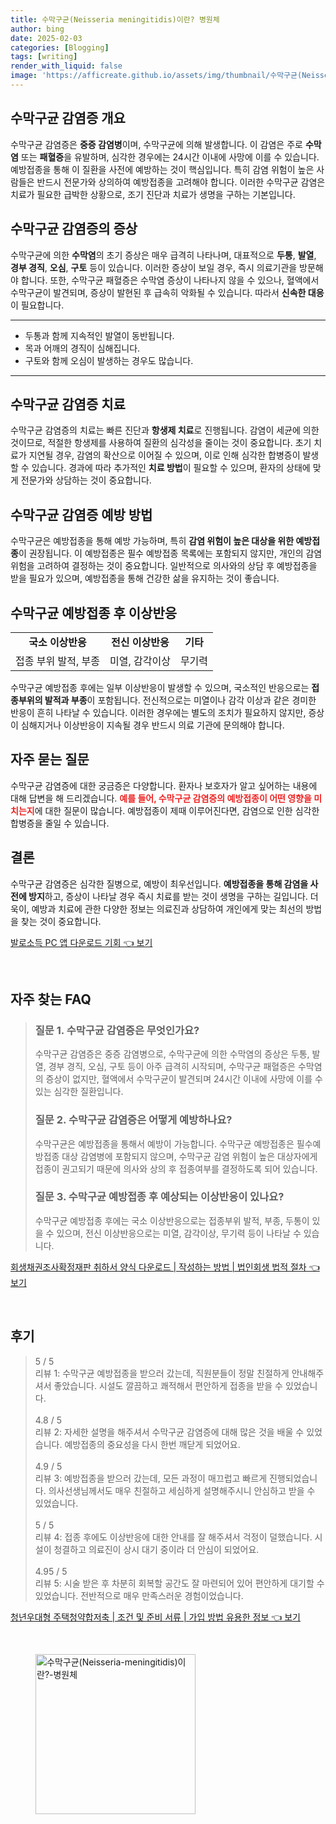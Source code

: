 ```yaml
---
title: 수막구균(Neisseria meningitidis)이란? 병원체
author: bing
date: 2025-02-03
categories: [Blogging]
tags: [writing]
render_with_liquid: false
image: 'https://afficreate.github.io/assets/img/thumbnail/수막구균(Neisseria-meningitidis)이란?-병원체.webp'
---
```



<h2 id='수막구균 감염증 개요'>수막구균 감염증 개요</h2>

<p>수막구균 감염증은 <b>중증 감염병</b>이며, 수막구균에 의해 발생합니다. 이 감염은 주로 <b>수막염</b> 또는 <b>패혈증</b>을 유발하며, 심각한 경우에는 24시간 이내에 사망에 이를 수 있습니다. 예방접종을 통해 이 질환을 사전에 예방하는 것이 핵심입니다. 특히 감염 위험이 높은 사람들은 반드시 전문가와 상의하여 예방접종을 고려해야 합니다. 이러한 수막구균 감염은 치료가 필요한 급박한 상황으로, 조기 진단과 치료가 생명을 구하는 기본입니다.</p>

<h2 id='수막구균 감염증의 증상'>수막구균 감염증의 증상</h2>

<p>수막구균에 의한 <b>수막염</b>의 초기 증상은 매우 급격히 나타나며, 대표적으로 <b>두통</b>, <b>발열</b>, <b>경부 경직</b>, <b>오심</b>, <b>구토</b> 등이 있습니다. 이러한 증상이 보일 경우, 즉시 의료기관을 방문해야 합니다. 또한, 수막구균 패혈증은 수막염 증상이 나타나지 않을 수 있으나, 혈액에서 수막구균이 발견되며, 증상이 발현된 후 급속히 악화될 수 있습니다. 따라서 <b>신속한 대응</b>이 필요합니다.</p>

<hr />

<ul>
    <li>두통과 함께 지속적인 발열이 동반됩니다.</li>
    <li>목과 어깨의 경직이 심해집니다.</li>
    <li>구토와 함께 오심이 발생하는 경우도 많습니다.</li>
</ul>

<hr />

<h2 id='수막구균 감염증 치료'>수막구균 감염증 치료</h2>

<p>수막구균 감염증의 치료는 빠른 진단과 <b>항생제 치료</b>로 진행됩니다. 감염이 세균에 의한 것이므로, 적절한 항생제를 사용하여 질환의 심각성을 줄이는 것이 중요합니다. 초기 치료가 지연될 경우, 감염의 확산으로 이어질 수 있으며, 이로 인해 심각한 합병증이 발생할 수 있습니다. 경과에 따라 추가적인 <b>치료 방법</b>이 필요할 수 있으며, 환자의 상태에 맞게 전문가와 상담하는 것이 중요합니다.</p>

<h2 id='수막구균 감염증 예방 방법'>수막구균 감염증 예방 방법</h2>

<p>수막구균은 예방접종을 통해 예방 가능하며, 특히 <b>감염 위험이 높은 대상을 위한 예방접종</b>이 권장됩니다. 이 예방접종은 필수 예방접종 목록에는 포함되지 않지만, 개인의 감염 위험을 고려하여 결정하는 것이 중요합니다. 일반적으로 의사와의 상담 후 예방접종을 받을 필요가 있으며, 예방접종을 통해 건강한 삶을 유지하는 것이 좋습니다.</p>

<h2 id='수막구균 예방접종 후 이상반응'>수막구균 예방접종 후 이상반응</h2>

<table>
    <tr>
        <td style="text-align: center; height: 17px;"><b>국소 이상반응</b></td>
        <td style="text-align: center; height: 17px;"><b>전신 이상반응</b></td>
        <td style="text-align: center; height: 17px;"><b>기타</b></td>
    </tr>
    <tr>
        <td>접종 부위 발적, 부종</td>
        <td>미열, 감각이상</td>
        <td>무기력</td>
    </tr>
</table>

<p>수막구균 예방접종 후에는 일부 이상반응이 발생할 수 있으며, 국소적인 반응으로는 <b>접종부위의 발적과 부종</b>이 포함됩니다. 전신적으로는 미열이나 감각 이상과 같은 경미한 반응이 흔히 나타날 수 있습니다. 이러한 경우에는 별도의 조치가 필요하지 않지만, 증상이 심해지거나 이상반응이 지속될 경우 반드시 의료 기관에 문의해야 합니다.</p>

<h2 id='자주 묻는 질문'>자주 묻는 질문</h2>

<p>수막구균 감염증에 대한 궁금증은 다양합니다. 환자나 보호자가 알고 싶어하는 내용에 대해 답변을 해 드리겠습니다. <b><span style="color: #ee2323;">예를 들어, 수막구균 감염증의 예방접종이 어떤 영향을 미치는지</span></b>에 대한 질문이 많습니다. 예방접종이 제때 이루어진다면, 감염으로 인한 심각한 합병증을 줄일 수 있습니다.</p>

<h2 id='결론'>결론</h2>

<p>수막구균 감염증은 심각한 질병으로, 예방이 최우선입니다. <b>예방접종을 통해 감염을 사전에 방지</b>하고, 증상이 나타날 경우 즉시 치료를 받는 것이 생명을 구하는 길입니다. 더욱이, 예방과 치료에 관한 다양한 정보는 의료진과 상담하여 개인에게 맞는 최선의 방법을 찾는 것이 중요합니다.</p>


<p><a class="click-button" title="발로소득 PC 앱 다운로드 기회" href="https://afficreate.github.io/posts/%EB%B0%9C%EB%A1%9C%EC%86%8C%EB%93%9D-PC-%EC%95%B1-%EB%8B%A4%EC%9A%B4%EB%A1%9C%EB%93%9C-%EA%B8%B0%ED%9A%8C/" rel="dofollow">발로소득 PC 앱 다운로드 기회 👈 보기</a></p><br>
<h2 id='자주_찾는_FAQ'>자주 찾는 FAQ</h2>
<div itemscope="" itemtype="https://schema.org/FAQPage"> 
<blockquote> 
<div itemscope="" itemprop="mainEntity" itemtype="https://schema.org/Question"> 
<h3 itemprop="name">질문 1. 수막구균 감염증은 무엇인가요?</h3> 
<div itemscope="" itemprop="acceptedAnswer" itemtype="https://schema.org/Answer"> 
<span itemprop="text"> 
<p>수막구균 감염증은 중증 감염병으로, 수막구균에 의한 수막염의 증상은 두통, 발열, 경부 경직, 오심, 구토 등이 아주 급격히 시작되며, 수막구균 패혈증은 수막염의 증상이 없지만, 혈액에서 수막구균이 발견되며 24시간 이내에 사망에 이를 수 있는 심각한 질환입니다.</p> 
</span> 
</div> 
</div> 

<div itemscope="" itemprop="mainEntity" itemtype="https://schema.org/Question"> 
<h3 itemprop="name">질문 2. 수막구균 감염증은 어떻게 예방하나요?</h3> 
<div itemscope="" itemprop="acceptedAnswer" itemtype="https://schema.org/Answer"> 
<span itemprop="text"> 
<p>수막구균은 예방접종을 통해서 예방이 가능합니다. 수막구균 예방접종은 필수예방접종 대상 감염병에 포함되지 않으며, 수막구균 감염 위험이 높은 대상자에게 접종이 권고되기 때문에 의사와 상의 후 접종여부를 결정하도록 되어 있습니다.</p> 
</span> 
</div> 
</div> 

<div itemscope="" itemprop="mainEntity" itemtype="https://schema.org/Question"> 
<h3 itemprop="name">질문 3. 수막구균 예방접종 후 예상되는 이상반응이 있나요?</h3> 
<div itemscope="" itemprop="acceptedAnswer" itemtype="https://schema.org/Answer"> 
<span itemprop="text"> 
<p>수막구균 예방접종 후에는 국소 이상반응으로는 접종부위 발적, 부종, 두통이 있을 수 있으며, 전신 이상반응으로는 미열, 감각이상, 무기력 등이 나타날 수 있습니다.</p> 
</span> 
</div> 
</div> 
</blockquote> 
</div>
<p><a class="click-button" title="회생채권조사확정재판 취하서 양식 다운로드 | 작성하는 방법 | 법인회생 법적 절차" href="https://afficreate.github.io/posts/%ED%9A%8C%EC%83%9D%EC%B1%84%EA%B6%8C%EC%A1%B0%EC%82%AC%ED%99%95%EC%A0%95%EC%9E%AC%ED%8C%90-%EC%B7%A8%ED%95%98%EC%84%9C-%EC%96%91%EC%8B%9D-%EB%8B%A4%EC%9A%B4%EB%A1%9C%EB%93%9C-%EC%9E%91%EC%84%B1%ED%95%98%EB%8A%94-%EB%B0%A9%EB%B2%95-%EB%B2%95%EC%9D%B8%ED%9A%8C%EC%83%9D-%EB%B2%95%EC%A0%81-%EC%A0%88%EC%B0%A8/" rel="dofollow">회생채권조사확정재판 취하서 양식 다운로드 | 작성하는 방법 | 법인회생 법적 절차 👈 보기</a></p><br>
<h2 id='후기'>후기</h2>
<div itemscope itemtype="https://schema.org/Product">
  <blockquote>
  <div itemprop="review" itemscope itemtype="https://schema.org/Review">
      <div itemprop="reviewRating" itemscope itemtype="https://schema.org/Rating"> <span itemprop="ratingValue">5</span> / <span itemprop="bestRating">5</span> </div>
      <span itemprop="reviewBody">리뷰 1: 수막구균 예방접종을 받으러 갔는데, 직원분들이 정말 친절하게 안내해주셔서 좋았습니다. 시설도 깔끔하고 쾌적해서 편안하게 접종을 받을 수 있었습니다.</span>
  </div>
  <br>
  <div itemprop="review" itemscope itemtype="https://schema.org/Review">
      <div itemprop="reviewRating" itemscope itemtype="https://schema.org/Rating"> <span itemprop="ratingValue">4.8</span> / <span itemprop="bestRating">5</span> </div>
      <span itemprop="reviewBody">리뷰 2: 자세한 설명을 해주셔서 수막구균 감염증에 대해 많은 것을 배울 수 있었습니다. 예방접종의 중요성을 다시 한번 깨닫게 되었어요.</span>
  </div>
  <br>
  <div itemprop="review" itemscope itemtype="https://schema.org/Review">
      <div itemprop="reviewRating" itemscope itemtype="https://schema.org/Rating"> <span itemprop="ratingValue">4.9</span> / <span itemprop="bestRating">5</span> </div>
      <span itemprop="reviewBody">리뷰 3: 예방접종을 받으러 갔는데, 모든 과정이 매끄럽고 빠르게 진행되었습니다. 의사선생님께서도 매우 친절하고 세심하게 설명해주시니 안심하고 받을 수 있었습니다.</span>
  </div>
  <br>
  <div itemprop="review" itemscope itemtype="https://schema.org/Review">
      <div itemprop="reviewRating" itemscope itemtype="https://schema.org/Rating"> <span itemprop="ratingValue">5</span> / <span itemprop="bestRating">5</span> </div>
      <span itemprop="reviewBody">리뷰 4: 접종 후에도 이상반응에 대한 안내를 잘 해주셔서 걱정이 덜했습니다. 시설이 청결하고 의료진이 상시 대기 중이라 더 안심이 되었어요.</span>
  </div>
  <br>
  <div itemprop="review" itemscope itemtype="https://schema.org/Review">
      <div itemprop="reviewRating" itemscope itemtype="https://schema.org/Rating"> <span itemprop="ratingValue">4.95</span> / <span itemprop="bestRating">5</span> </div>
      <span itemprop="reviewBody">리뷰 5: 시술 받은 후 차분히 회복할 공간도 잘 마련되어 있어 편안하게 대기할 수 있었습니다. 전반적으로 매우 만족스러운 경험이었습니다.</span>
  </div>
  </blockquote>
</div>
<p><a class="click-button" title="청년우대형 주택청약합저축 | 조건 및 준비 서류 | 가입 방법 유용한 정보" href="https://afficreate.github.io/posts/%EC%B2%AD%EB%85%84%EC%9A%B0%EB%8C%80%ED%98%95-%EC%A3%BC%ED%83%9D%EC%B2%AD%EC%95%BD%ED%95%A9%EC%A0%80%EC%B6%95-%EC%A1%B0%EA%B1%B4-%EB%B0%8F-%EC%A4%80%EB%B9%84-%EC%84%9C%EB%A5%98-%EA%B0%80%EC%9E%85-%EB%B0%A9%EB%B2%95-%EC%9C%A0%EC%9A%A9%ED%95%9C-%EC%A0%95%EB%B3%B4/" rel="dofollow">청년우대형 주택청약합저축 | 조건 및 준비 서류 | 가입 방법 유용한 정보 👈 보기</a></p><br>
<figure class="image"><img src="https://afficreate.github.io/assets/img/thumbnail/수막구균(Neisseria-meningitidis)이란?-병원체.webp" alt="수막구균(Neisseria-meningitidis)이란?-병원체" width="256" height="256"></figure>